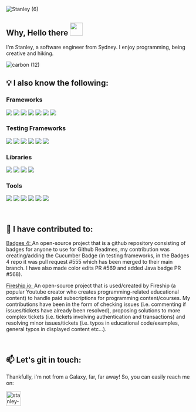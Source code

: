 ![Stanley (6)](https://user-images.githubusercontent.com/119549394/220858039-17074e5a-7aab-4b56-a487-499e460b5141.gif)

## Why, Hello there <img src="https://media.giphy.com/media/hvRJCLFzcasrR4ia7z/giphy.gif" width="35">

I'm Stanley, a software engineer from Sydney. I enjoy programming, being creative and hiking.

![carbon (12)](https://github.com/StanleyY7/StanleyY7/assets/119549394/e0ab3785-410d-457e-9594-f9d609ee722c)

## 💡 I also know the following:

### Frameworks
<span> <img src="https://img.shields.io/badge/React-20232A?style=for-the-badge&logo=react&logoColor=61DAFB"> <img src="https://img.shields.io/badge/Angular-DD0031?style=for-the-badge&logo=angular&logoColor=white"> <img src="https://img.shields.io/badge/TypeScript-007ACC?style=for-the-badge&logo=typescript&logoColor=white"> <img src="https://img.shields.io/badge/nestjs-E0234E?style=for-the-badge&logo=nestjs&logoColor=white"> <img src="https://img.shields.io/badge/Spring-6DB33F?style=for-the-badge&logo=spring&logoColor=white"> <img src="https://img.shields.io/badge/next.js-000000?style=for-the-badge&logo=nextdotjs&logoColor=white"> <img src="https://img.shields.io/badge/Vite-B73BFE?style=for-the-badge&logo=vite&logoColor=FFD62E"></span>

### Testing Frameworks
<span> <img src="https://img.shields.io/badge/Jest-C21325?style=for-the-badge&logo=jest&logoColor=white"> <img src="https://img.shields.io/badge/Junit5-25A162?style=for-the-badge&logo=junit5&logoColor=white"> <img src="https://img.shields.io/badge/Cypress-17202C?style=for-the-badge&logo=cypress&logoColor=white"> <img src="https://img.shields.io/badge/Jasmine-8A4182?style=for-the-badge&logo=Jasmine&logoColor=white"> <img src="https://img.shields.io/badge/Cucumber-23D96C?style=for-the-badge&logo=cucumber&logoColor=white" /> <img src="https://img.shields.io/badge/Playwright-45ba4b?style=for-the-badge&logo=Playwright&logoColor=white" /> </span>

### Libraries

<span> <img src="https://img.shields.io/badge/Material%20UI-007FFF?style=for-the-badge&logo=mui&logoColor=white"> <img src="https://img.shields.io/badge/Bootstrap-563D7C?style=for-the-badge&logo=bootstrap&logoColor=white"> <img src="https://img.shields.io/badge/React_Query-FF4154?style=for-the-badge&logo=React_Query&logoColor=white"> <img src="https://img.shields.io/badge/Redux-593D88?style=for-the-badge&logo=redux&logoColor=white"> </span>

### Tools

<span> <img src="https://img.shields.io/badge/Postman-FF6C37?style=for-the-badge&logo=Postman&logoColor=white"> <img src="https://img.shields.io/badge/Swagger-85EA2D?style=for-the-badge&logo=Swagger&logoColor=white"> <img src="https://img.shields.io/badge/Figma-F24E1E?style=for-the-badge&logo=figma&logoColor=white"> <img src="https://img.shields.io/badge/Canva-%2300C4CC.svg?&style=for-the-badge&logo=Canva&logoColor=white"> <img src="https://img.shields.io/badge/Docker-2CA5E0?style=for-the-badge&logo=docker&logoColor=white"> <img src="https://img.shields.io/badge/Apollo%20GraphQL-311C87?&style=for-the-badge&logo=Apollo%20GraphQL&logoColor=white"/> </span>

</br>

## 🤝 I have contributed to:

<a href="https://github.com/alexandresanlim/Badges4-README.md-Profile"> Badges 4: </a> An open-source project that is a github repository consisting of badges for anyone to use for Github Readmes, my contribution was creating/adding the Cucumber Badge (in testing frameworks, in the Badges 4 repo it was pull request #555 which has been merged to their main branch. I have also made color edits PR #569 and added Java badge PR #568). 

<a href="https://github.com/fireship-io/fireship.io"> Fireship.io: </a>  An open-source project that is used/created by Fireship (a popular Youtube creator who creates programming-related educational content) to handle paid subscriptions for programming content/courses. My contributions have been in the form of checking issues (i.e. commenting if issues/tickets have already been resolved), proposing solutions to more complex tickets (i.e. tickets involving authentication and transactions) and resolving minor issues/tickets (i.e. typos in educational code/examples, general typos in displayed content etc...).

</br>

## 📫 Let's git in touch:

Thankfully, i'm not from a Galaxy, far, far away! So, you can easily reach me on:
      
<a href="https://www.linkedin.com/in/stanleyyu-ccs/" target="blank"><img src="https://img.icons8.com/fluency/512/linkedin.png" alt="stanley-linkedIn" height="40" width="40" /></a>


<!---
StanleyY7/StanleyY7 is a ✨ special ✨ repository because its `README.md` (this file) appears on your GitHub profile.
You can click the Preview link to take a look at your changes.
--->
